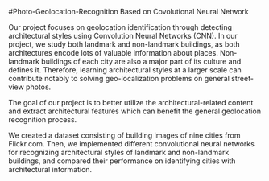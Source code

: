 #Photo-Geolocation-Recognition Based on Covolutional Neural Network

Our project focuses on geolocation identification through detecting architectural styles using Convolution Neural Networks (CNN).
In our project, we study both landmark and non-landmark buildings, as both architectures encode lots of valuable information about places. Non-landmark buildings of each city are also a major part of its culture and defines it. Therefore, learning architectural styles at a larger scale can contribute notably to solving geo-localization problems on general street-view photos. 

The goal of our project is to better utilize the architectural-related content and extract architectural features which can benefit the general geolocation recognition process.

We created a dataset consisting of building images of nine cities from Flickr.com. Then, we implemented different convolutional neural networks for recognizing architectural styles of landmark and non-landmark buildings, and compared their performance on identifying cities with architectural information.

